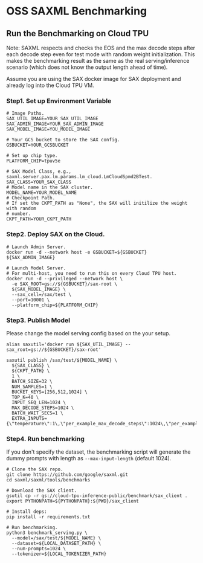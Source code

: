 # OSS SAXML Benchmarking
## Run the Benchmarking on Cloud TPU

Note: SAXML respects and checks the EOS and the max decode steps after each decode step even for test mode with random weight initialization. This makes the benchmarking result as the same as the real serving/inference scenario (which does not know the output length ahead of time).

Assume you are using the SAX docker image for SAX deployment and already log
into the Cloud TPU VM.

### Step1. Set up Environment Variable

```
# Image Paths.
SAX_UTIL_IMAGE=YOUR_SAX_UTIL_IMAGE
SAX_ADMIN_IMAGE=YOUR_SAX_ADMIN_IMAGE
SAX_MODEL_IMAGE=YOU_MODEL_IMAGE

# Your GCS bucket to store the SAX config.
GSBUCKET=YOUR_GCSBUCKET

# Set up chip type.
PLATFORM_CHIP=tpuv5e

# SAX Model Class, e.g., saxml.server.pax.lm.params.lm_cloud.LmCloudSpmd2BTest.
SAX_CLASS=YOUR_SAX_CLASS
# Model name in the SAX cluster.
MODEL_NAME=YOUR_MODEL_NAME
# Checkpoint Path.
# If set the CKPT_PATH as "None", the SAX will initilize the weight with random
# number.
CKPT_PATH=YOUR_CKPT_PATH
```

### Step2. Deploy SAX on the Cloud.
```
# Launch Admin Server.
docker run -d --network host -e GSBUCKET=${GSBUCKET} ${SAX_ADMIN_IMAGE}

# Launch Model Server.
# For multi-host, you need to run this on every Cloud TPU host.
docker run -d --privileged --network host \
  -e SAX_ROOT=gs://${GSBUCKET}/sax-root \
  ${SAX_MODEL_IMAGE} \
  --sax_cell=/sax/test \
  --port=10001 \
  --platform_chip=${PLATFORM_CHIP}
```

### Step3. Publish Model
Please change the model serving config based on the your setup.

```
alias saxutil='docker run ${SAX_UTIL_IMAGE} --sax_root=gs://${GSBUCKET}/sax-root'

saxutil publish /sax/test/${MODEL_NAME} \
  ${SAX_CLASS} \
  ${CKPT_PATH} \
  1 \
  BATCH_SIZE=32 \
  NUM_SAMPLES=1 \
  BUCKET_KEYS=[256,512,1024] \
  TOP_K=40 \
  INPUT_SEQ_LEN=1024 \
  MAX_DECODE_STEPS=1024 \
  BATCH_WAIT_SECS=1 \
  EXTRA_INPUTS={\"temperature\":1\,\"per_example_max_decode_steps\":1024\,\"per_example_top_k\":40\,\"per_example_top_p\":0.9}
```

### Step4. Run benchmarking
If you don't specify the dataset, the benchmarking script will generate the dummy prompts with length as `--max-input-length` (default 1024).


```
# Clone the SAX repo.
git clone https://github.com/google/saxml.git
cd saxml/saxml/tools/benchmarks

# Download the SAX client.
gsutil cp -r gs://cloud-tpu-inference-public/benchmark/sax_client .
export PYTHONPATH=${PYTHONPATH}:${PWD}/sax_client

# Install deps:
pip install -r requirements.txt
```

```
# Run benchmarking.
python3 benchmark_serving.py \
  --model=/sax/test/${MODEL_NAME} \
  --dataset=${LOCAL_DATASET_PATH} \
  --num-prompts=1024 \
  --tokenizer=${LOCAL_TOKENIZER_PATH}
```
